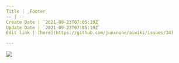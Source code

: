 ```yaml
---
Title | _Footer
-- | --
Create Date | `2021-09-23T07:05:19Z`
Update Date | `2021-09-23T07:05:19Z`
Edit link | [here](https://github.com/junxnone/aiwiki/issues/34)

---
```

[![](https://img.shields.io/badge/%2B-Create%20New%20Item-brightgreen)](https://github.com/junxnone/aiwiki/issues/new)

